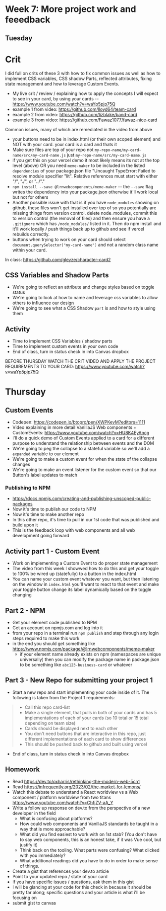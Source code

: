# Week 7: More project work and feeedback

## Tuesday

# Crit
I did full on crits of these 3 with how to fix common issues as well as how to implement CSS variables, CSS shadow Parts, reflected attributes, fixing state management and how to leverage Custom Events.
- My live crit / review / explaining how to apply the concepts I will expect to see in your card, by using your cards -- https://www.youtube.com/watch?v=waYp5pjp75Q
- example 1 from video: https://github.com/lloyd64/team-card
- example 2 from video: https://github.com/lizblake/band-card
- example 3 from video: https://github.com/Fawaz1077/fawaz-nice-card

Common issues, many of which are remediated in the video from above
- your buttons need to be in index.html (or their own scoped element) and NOT with your card. your card is a card and thats it
- Make sure files are top of your repo not `my-repo-name/my-card-name/src/my-card-name.js` just `my-repo-name/src/my-card-name.js`
- if you get this on your vercel demo it most likely means its not at the top level (above) OR you need `meme-maker` to be included in the listed `dependencies` of your package.json file "Uncaught TypeError: Failed to resolve module specifier "lit". Relative references must start with either "/", "./", or "../"."
- `npm install --save @lrnwebcomponents/meme-maker` -- the `--save` flag writes the dependency into your package.json otherwise it'll work local but not for others
- Another possible issue with that is if you have `node_modules` showing on github, these files won't get installed over top of so you potentially are missing things from version control. delete node_modules, commit this to version control (the removal of files) and then ensure you have a `.gitignore` which has `/node_modules/` listed in it. Then do npm install and it'll work locally / push things back up to github and see if vercel rebuilds correctly.
- buttons when trying to work on your card should select `document.querySelector("my-card-name")` and not a random class name within your card.

In class: https://github.com/gleyze/character-card2

## CSS Variables and Shadow Parts
- We're going to reflect an attribute and change styles based on toggle status
- We're going to look at how to name and leverage css variables to allow others to influence our design
- We're going to see what a CSS Shadow `part` is and how to style using them

## Activity
- Time to implement CSS Variables / shadow parts
- Time to implement custom events in your own code
- End of class, turn in status check in into Canvas dropbox

BEFORE THURSDAY WATCH THE CRIT VIDEO AND APPLY THE PROJECT REQUIREMENTS TO YOUR CARD: https://www.youtube.com/watch?v=waYp5pjp75Q

# Thursday

## Custom Events
- Codepen: https://codepen.io/btopro/pen/XWPKevM?editors=1111
- Video explaining in more detail VanillaJS Web components + CustomEvents: https://www.youtube.com/watch?v=HU8K4EyAncg
- I'll do a quick demo of Custom Events applied to a card for a different purpose to understand the relationship between events and the DOM
- We're going to peg the collapse to a stateful variable so we'll add a `expanded` variable to our element
- We're going to make a custom event for when the state of the collapse changes
- We're going to make an event listener for the custom event so that our Button's label updates to match

### Publishing to NPM
- https://docs.npmjs.com/creating-and-publishing-unscoped-public-packages
- Now it's time to publish our code to NPM
- Now it's time to make another repo
- In this other repo, it's time to pull in our 1st code that was published and build upon it
- This is the feedback loop with web components and all web development going forward

## Activity part 1 - Custom Event
- Work on implementing a Custom Event to do proper state management
- The video from this week I showwed how to do this and get your toggle to 100% be wired up (statefully) to a button in the index.html
- You can name your custom event whatever you want, but then listening on the window in `index.html` you'll want to react to that event and make your toggle button change its label dynamically based on the toggle changing

## Part 2 - NPM
- Get your element code published to NPM
- Get an account on npmjs.com and log into it
- from your repo in a terminal run `npm publish` and step through any login steps required to make this work
- in the end you should get something like https://www.npmjs.com/package/@lrnwebcomponents/meme-maker
  - if your element name already exists on npm (namespaces are unique universally) then you can modify the package name in package.json to be something like `abc123-business-card` or whatever

## Part 3 - New Repo for submitting your project 1
- Start a new repo and start implementing your code inside of it. The following is taken from the Project 1 requirements:
> - Call this repo card-list
> - Make a single element, that pulls in both of your cards and has 5 implementations of each of your cards (so 10 total or 15 total depending on team size)
> - Cards should be displayed next to each other
> - You don't need buttons that are interactive in this repo, just different implementations of each card to show differences
> - This should be pushed back to github and built using vercel
- End of class, turn in status check in into Canvas dropbox

## Homework
- Read https://dev.to/oxharris/rethinking-the-modern-web-5cn1
- Read https://infrequently.org/2023/02/the-market-for-lemons/
- Watch this debate to understand a React worldview vs a Web component / platform worldview from two titans https://www.youtube.com/watch?v=ChfjZV-aA_Y
- Write a follow up response on dev.to from the perspective of a new developer in the field
  - What is confusing about platforms?
  - How could web components and VanillaJS standards be taught in a way that is more approachable?
  - What did you find easiest to work with on 1st stab? (You don't have to say web components, this is an honest take, if it was Vue cool, but justify it)
  - Think back on the tooling. What parts were confusing? What clicked with you immediately?
  - What additional readings did you have to do in order to make sense of things.
- Create a gist that references your dev.to article
- Point to your updated repo / state of your card
- If you have specific issues / questions, ask them in this gist
- I will be glancing at your code for this check in because it should be pretty far along; specific questions and your article is what i'll be focusing on
- submit gist to canvas
